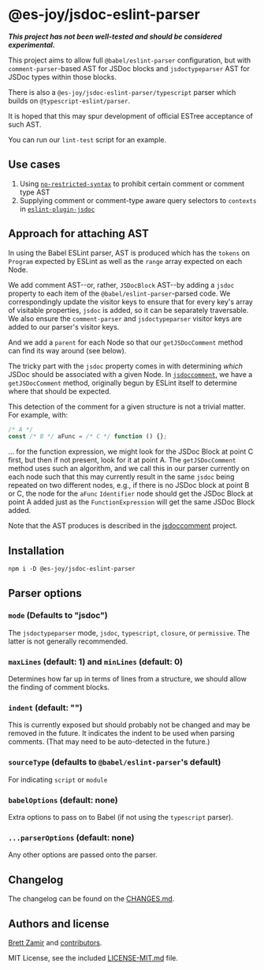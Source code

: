 # @es-joy/jsdoc-eslint-parser

***This project has not been well-tested and should be considered
experimental.***

This project aims to allow full `@babel/eslint-parser` configuration, but with
`comment-parser`-based AST for JSDoc blocks and `jsdoctypeparser` AST for
JSDoc types within those blocks.

There is also a `@es-joy/jsdoc-eslint-parser/typescript` parser which builds on
`@typescript-eslint/parser`.

It is hoped that this may spur development of official ESTree acceptance of
such AST.

You can run our `lint-test` script for an example.

## Use cases

1. Using [`no-restricted-syntax`](https://eslint.org/docs/rules/no-restricted-syntax)
    to prohibit certain comment or comment type AST
2. Supplying comment or comment-type aware query selectors to `contexts` in
    [`eslint-plugin-jsdoc`](https://github.com/gajus/eslint-plugin-jsdoc)

## Approach for attaching AST

In using the Babel ESLint parser, AST is produced which has the `tokens` on
`Program` expected by ESLint as well as the `range` array expected on each
Node.

We add comment AST--or, rather, `JSDocBlock` AST--by adding a `jsdoc` property
to each item of the `@babel/eslint-parser`-parsed code. We correspondingly
update the visitor keys to ensure that for every key's array of visitable
properties, `jsdoc` is added, so it can be separately traversable. We also
ensure the `comment-parser` and `jsdoctypeparser` visitor keys are added to
our parser's visitor keys.

And we add a `parent` for each Node so that our `getJSDocComment` method can
find its way around (see below).

The tricky part with the `jsdoc` property comes in with determining
*which* JSDoc should be associated with a given Node. In
[`jsdoccomment`](https://github.com/es-joy/jsdoccomment),
we have a `getJSDocComment` method, originally begun by ESLint itself to
determine where that should be expected.

This detection of the comment for a given structure is not a trivial matter.
For example, with:

```js
/* A */
const /* B */ aFunc = /* C */ function () {};
```

... for the function expression, we might look for the JSDoc Block at point C
first, but then if not present, look for it at point A. The `getJSDocComment`
method uses such an algorithm, and we call this in our parser currently on
each node such that this may currently result in the same `jsdoc` being
repeated on two different nodes, e.g., if there is no JSDoc block at point B or
C, the node for the `aFunc` `Identifier` node should get the JSDoc Block at
point A added just as the `FunctionExpression` will get the same JSDoc Block
added.

Note that the AST produces is described in the
[jsdoccomment](https://github.com/es-joy/jsdoccomment) project.

## Installation

```shell
npm i -D @es-joy/jsdoc-eslint-parser
```

## Parser options

### `mode` (Defaults to "jsdoc")

The `jsdoctypeparser` mode, `jsdoc`, `typescript`, `closure`, or `permissive`.
The latter is not generally recommended.

### `maxLines` (default: 1) and `minLines` (default: 0)

Determines how far up in terms of lines from a structure, we should allow the
finding of comment blocks.

### `indent` (default: "")

This is currently exposed but should probably not be changed and may be
removed in the future. It indicates the indent to be used when parsing
comments. (That may need to be auto-detected in the future.)

### `sourceType` (defaults to `@babel/eslint-parser`'s default)

For indicating `script` or `module`

### `babelOptions` (default: none)

Extra options to pass on to Babel (if not using the `typescript` parser).

### `...parserOptions` (default: none)

Any other options are passed onto the parser.

## Changelog

The changelog can be found on the [CHANGES.md](./CHANGES.md).
<!--## Contributing

Everyone is welcome to contribute. Please take a moment to review the [contributing guidelines](CONTRIBUTING.md).
-->
## Authors and license

[Brett Zamir](http://brett-zamir.me/) and
[contributors](https://github.com/es-joy/jsdoc-eslint-parser/graphs/contributors).

MIT License, see the included [LICENSE-MIT.md](LICENSE-MIT.md) file.
